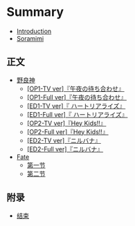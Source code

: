 # Summary

* [Introduction](README.md)
* [Soramimi](Book/!Function/Soramimi.md)

## 正文
* [野良神](Book/Noragami/Readme.md)
    * [[OP1-TV ver]『午夜の待ち合わせ』](Book/Noragami/op1-tv.md)
    * [[OP1-Full ver]『午夜の待ち合わせ』](Book/Noragami/op1-full.md)
    * [[ED1-TV ver]『 ハートリアライズ』](Book/Noragami/ed1-tv.md)
    * [[ED1-Full ver]『 ハートリアライズ』](Book/Noragami/ed1-full.md)
    * [[OP2-TV ver]『Hey Kids!!』](Book/Noragami/op2-tv.md)
    * [[OP2-Full ver]『Hey Kids!!』](Book/Noragami/op2-full.md)
    * [[ED2-TV ver]『ニルバナ』](Book/Noragami/ed2-tv.md)
    * [[ED2-Full ver]『ニルバナ』](Book/Noragami/ed2-full.md)
* [Fate](Book/Fate/Readme.md)
    * [第一节](Book/Fate/section1.md)
    * [第二节](Book/Fate/section2.md)

## 附录
* [结束](Book/!Function/End.md)

